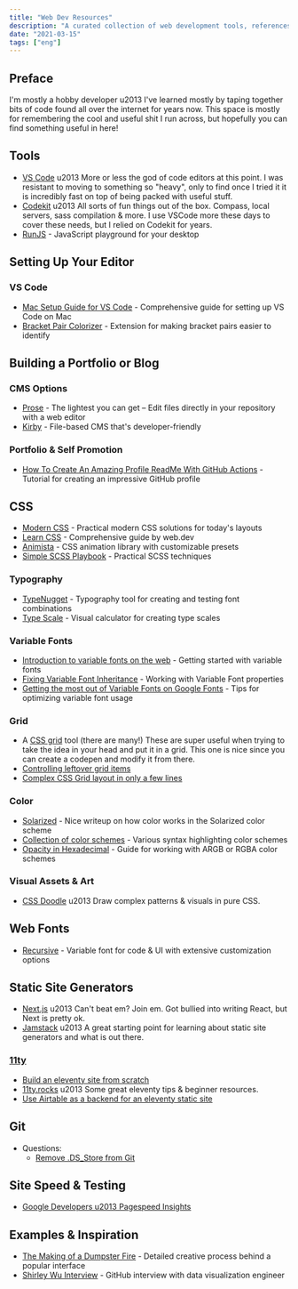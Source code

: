 ```yaml
---
title: "Web Dev Resources"
description: "A curated collection of web development tools, references, and learning materials."
date: "2021-03-15"
tags: ["eng"]
---
```


## Preface

I'm mostly a hobby developer u2013 I've learned mostly by taping together bits of code found all over the internet for years now. This space is mostly for remembering the cool and useful shit I run across, but hopefully you can find something useful in here!

## Tools

- [VS Code](https://code.visualstudio.com/) u2013 More or less the god of code editors at this point. I was resistant to moving to something so "heavy", only to find once I tried it it is incredibly fast on top of being packed with useful stuff.
- [Codekit](https://codekitapp.com/) u2013 All sorts of fun things out of the box. Compass, local servers, sass compilation & more. I use VSCode more these days to cover these needs, but I relied on Codekit for years.
- [RunJS](https://runjs.app/) - JavaScript playground for your desktop

## Setting Up Your Editor

### VS Code

- [Mac Setup Guide for VS Code](https://sourabhbajaj.com/mac-setup/VisualStudioCode/) - Comprehensive guide for setting up VS Code on Mac
- [Bracket Pair Colorizer](https://marketplace.visualstudio.com/items?itemName=CoenraadS.bracket-pair-colorizer) - Extension for making bracket pairs easier to identify

## Building a Portfolio or Blog

### CMS Options

- [Prose](https://prose.io/) - The lightest you can get – Edit files directly in your repository with a web editor
- [Kirby](https://getkirby.com/features/developers) - File-based CMS that's developer-friendly

### Portfolio & Self Promotion

- [How To Create An Amazing Profile ReadMe With GitHub Actions](https://youtu.be/ECuqb5Tv9qI) - Tutorial for creating an impressive GitHub profile

## CSS

- [Modern CSS](https://moderncss.dev/) - Practical modern CSS solutions for today's layouts
- [Learn CSS](https://web.dev/learn/css/) - Comprehensive guide by web.dev
- [Animista](https://animista.net/) - CSS animation library with customizable presets
- [Simple SCSS Playbook](https://matthewelsom.com/blog/simple-scss-playbook.html) - Practical SCSS techniques

### Typography

- [TypeNugget](https://www.typenugget.com/) - Typography tool for creating and testing font combinations
- [Type Scale](https://type-scale.com/) - Visual calculator for creating type scales

### Variable Fonts

- [Introduction to variable fonts on the web](https://web.dev/variable-fonts/) - Getting started with variable fonts
- [Fixing Variable Font Inheritance](https://pixelambacht.nl/2019/fixing-variable-font-inheritance/) - Working with Variable Font properties
- [Getting the most out of Variable Fonts on Google Fonts](https://css-tricks.com/getting-the-most-out-of-variable-fonts-on-google-fonts/) - Tips for optimizing variable font usage

### Grid

- A [CSS grid](https://grid.layoutit.com/) tool (there are many!) These are super useful when trying to take the idea in your head and put it in a grid. This one is nice since you can create a codepen and modify it from there.
- [Controlling leftover grid items](https://css-irl.info/controlling-leftover-grid-items/)
- [Complex CSS Grid layout in only a few lines](https://css-tricks.com/responsive-grid-magazine-layout-in-just-20-lines-of-css/)

### Color

- [Solarized](https://github.com/altercation/solarized) - Nice writeup on how color works in the Solarized color scheme
- [Collection of color schemes](https://github.com/atelierbram/syntax-highlighting) - Various syntax highlighting color schemes
- [Opacity in Hexadecimal](https://gist.github.com/lopspower/03fb1cc0ac9f32ef38f4) - Guide for working with ARGB or RGBA color schemes

### Visual Assets & Art

- [CSS Doodle](https://css-doodle.com/) u2013 Draw complex patterns & visuals in pure CSS.

## Web Fonts

- [Recursive](https://www.recursive.design/) - Variable font for code & UI with extensive customization options

## Static Site Generators

- [Next.js](https://nextjs.org/) u2013 Can't beat em? Join em. Got bullied into writing React, but Next is pretty ok.
- [Jamstack](https://jamstack.org/) u2013 A great starting point for learning about static site generators and what is out there.

### [11ty](https://www.11ty.dev/)

- [Build an eleventy site from scratch](https://egghead.io/courses/build-an-eleventy-11ty-site-from-scratch-bfd3)
- [11ty.rocks](https://11ty.rocks/) u2013 Some great eleventy tips & beginner resources.
- [Use Airtable as a backend for an eleventy static site](https://danabyerly.com/articles/using-airtable-with-eleventy/)

## Git

- Questions:
  - [Remove .DS_Store from Git](https://stackoverflow.com/questions/107701/how-can-i-remove-ds-store-files-from-a-git-repository)

## Site Speed & Testing

- [Google Developers u2013 Pagespeed Insights](https://developers.google.com/speed/pagespeed/insights/)

## Examples & Inspiration

- [The Making of a Dumpster Fire](https://m.signalvnoise.com/the-making-of-a-dumpster-fire/) - Detailed creative process behind a popular interface
- [Shirley Wu Interview](https://github.com/readme/shirley-wu) - GitHub interview with data visualization engineer